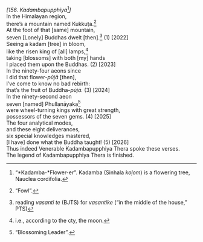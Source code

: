 *\[156. Kadambapupphiya*[^1]*\]*  
In the Himalayan region,  
there’s a mountain named Kukkuṭa.[^2]  
At the foot of that \[same\] mountain,  
seven \[Lonely\] Buddhas dwelt \[then\].[^3] (1) \[2022\]  
Seeing a kadam \[tree\] in bloom,  
like the risen king of \[all\] lamps,[^4]  
taking \[blossoms\] with both \[my\] hands  
I placed them upon the Buddhas. (2) \[2023\]  
In the ninety-four aeons since  
I did that flower-*pūjā* \[then\],  
I’ve come to know no bad rebirth:  
that’s the fruit of Buddha-*pūjā.* (3) \[2024\]  
In the ninety-second aeon  
seven \[named\] Phullanāyaka[^5]  
were wheel-turning kings with great strength,  
possessors of the seven gems. (4) \[2025\]  
The four analytical modes,  
and these eight deliverances,  
six special knowledges mastered,  
\[I have\] done what the Buddha taught! (5) \[2026\]  
Thus indeed Venerable Kadambapupphiya Thera spoke these verses.  
The legend of Kadambapupphiya Thera is finished.  
[^1]: “*Kadamba-*Flower-er”. Kadamba (Sinhala *koḷom*) is a flowering
    tree, Nauclea cordifolia.  
[^2]: “Fowl”.  
[^3]: reading *vasanti te* (BJTS) for *vasantike* (“in the middle of the
    house,” PTS)  
[^4]: i.e., according to the cty, the moon.  
[^5]: “Blossoming Leader”.
